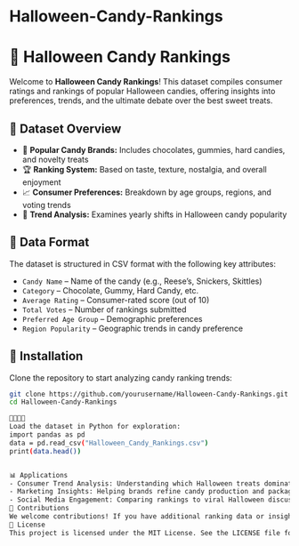 # Halloween-Candy-Rankings
# 🍬 Halloween Candy Rankings

Welcome to **Halloween Candy Rankings**! This dataset compiles consumer ratings and rankings of popular Halloween candies, offering insights into preferences, trends, and the ultimate debate over the best sweet treats.

## 📌 Dataset Overview
- 🎃 **Popular Candy Brands:** Includes chocolates, gummies, hard candies, and novelty treats  
- 🏆 **Ranking System:** Based on taste, texture, nostalgia, and overall enjoyment  
- 📈 **Consumer Preferences:** Breakdown by age groups, regions, and voting trends  
- 🍭 **Trend Analysis:** Examines yearly shifts in Halloween candy popularity  

## 📂 Data Format
The dataset is structured in CSV format with the following key attributes:
- `Candy Name` – Name of the candy (e.g., Reese’s, Snickers, Skittles)  
- `Category` – Chocolate, Gummy, Hard Candy, etc.  
- `Average Rating` – Consumer-rated score (out of 10)  
- `Total Votes` – Number of rankings submitted  
- `Preferred Age Group` – Demographic preferences  
- `Region Popularity` – Geographic trends in candy preference  

## 🔧 Installation
Clone the repository to start analyzing candy ranking trends:
```bash
git clone https://github.com/yourusername/Halloween-Candy-Rankings.git
cd Halloween-Candy-Rankings


Load the dataset in Python for exploration:
import pandas as pd
data = pd.read_csv("Halloween_Candy_Rankings.csv")
print(data.head())


📊 Applications
- Consumer Trend Analysis: Understanding which Halloween treats dominate each year
- Marketing Insights: Helping brands refine candy production and packaging strategies
- Social Media Engagement: Comparing rankings to viral Halloween discussions
🤝 Contributions
We welcome contributions! If you have additional ranking data or insights, feel free to submit a pull request.
📜 License
This project is licensed under the MIT License. See the LICENSE file for details

